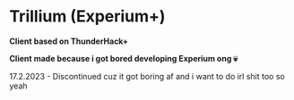 # Trillium (Experium+)
**Client based on ThunderHack+**

**Client made because i got bored developing Experium ong :skull:**

17.2.2023 - Discontinued cuz it got boring af and i want to do irl shit too so yeah
